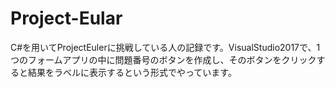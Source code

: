 # Project-Eular
C#を用いてProjectEulerに挑戦している人の記録です。VisualStudio2017で、1つのフォームアプリの中に問題番号のボタンを作成し、そのボタンをクリックすると結果をラベルに表示するという形式でやっています。

